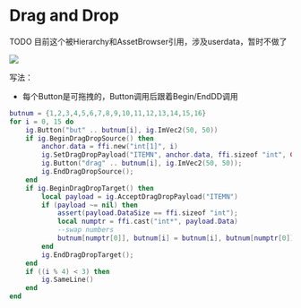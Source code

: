 # Drag and Drop

TODO 目前这个被Hierarchy和AssetBrowser引用，涉及userdata，暂时不做了

![](https://user-images.githubusercontent.com/1795930/42392543-8140fc1e-8153-11e8-8f15-6c4da5521508.gif)

写法：
* 每个Button是可拖拽的，Button调用后跟着Begin/EndDD调用

```lua
butnum = {1,2,3,4,5,6,7,8,9,10,11,12,13,14,15,16}
for i = 0, 15 do
    ig.Button("but" .. butnum[i], ig.ImVec2(50, 50))
    if ig.BeginDragDropSource() then
        anchor.data = ffi.new("int[1]", i)
        ig.SetDragDropPayload("ITEMN", anchor.data, ffi.sizeof "int", C.ImGuiCond_Once);
        ig.Button("drag" .. butnum[i], ig.ImVec2(50, 50));
        ig.EndDragDropSource();
    end
    if ig.BeginDragDropTarget() then
        local payload = ig.AcceptDragDropPayload("ITEMN")
        if (payload ~= nil) then
            assert(payload.DataSize == ffi.sizeof "int");
            local numptr = ffi.cast("int*", payload.Data)
            --swap numbers
            butnum[numptr[0]], butnum[i] = butnum[i], butnum[numptr[0]]
        end
        ig.EndDragDropTarget();
    end
    if ((i % 4) < 3) then
        ig.SameLine()
    end
end
```